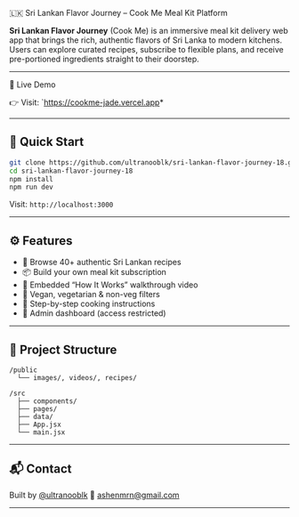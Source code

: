 🇱🇰 Sri Lankan Flavor Journey – Cook Me Meal Kit Platform

**Sri Lankan Flavor Journey** (Cook Me) is an immersive meal kit delivery web app that brings the rich, authentic flavors of Sri Lanka to modern kitchens. Users can explore curated recipes, subscribe to flexible plans, and receive pre-portioned ingredients straight to their doorstep.

---

🔗 Live Demo

👉 Visit: `https://cookme-jade.vercel.app*

---

## 🚀 Quick Start

```bash
git clone https://github.com/ultranooblk/sri-lankan-flavor-journey-18.git
cd sri-lankan-flavor-journey-18
npm install
npm run dev
````

Visit: `http://localhost:3000`

---

## ⚙️ Features

* 🍛 Browse 40+ authentic Sri Lankan recipes
* 📦 Build your own meal kit subscription
* 🎥 Embedded “How It Works” walkthrough video
* 🌱 Vegan, vegetarian & non-veg filters
* 🧾 Step-by-step cooking instructions
* 🔐 Admin dashboard (access restricted)

---

## 📁 Project Structure

```
/public
  └── images/, videos/, recipes/
  
/src
  ├── components/
  ├── pages/
  ├── data/
  ├── App.jsx
  └── main.jsx
```

---

## 📬 Contact

Built by [@ultranooblk](https://github.com/ultranooblk)
📧 [ashenmrn@gmail.com](mailto:ashenmrn@gmail.com)

---

